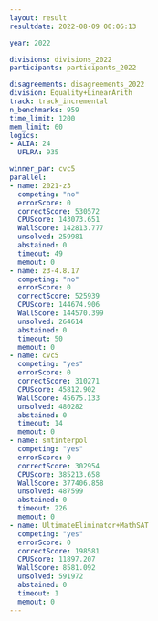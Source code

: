 ```yaml
---
layout: result
resultdate: 2022-08-09 00:06:13

year: 2022

divisions: divisions_2022
participants: participants_2022

disagreements: disagreements_2022
division: Equality+LinearArith
track: track_incremental
n_benchmarks: 959
time_limit: 1200
mem_limit: 60
logics:
- ALIA: 24
  UFLRA: 935

winner_par: cvc5
parallel:
- name: 2021-z3
  competing: "no"
  errorScore: 0
  correctScore: 530572
  CPUScore: 143073.651
  WallScore: 142813.777
  unsolved: 259981
  abstained: 0
  timeout: 49
  memout: 0
- name: z3-4.8.17
  competing: "no"
  errorScore: 0
  correctScore: 525939
  CPUScore: 144674.906
  WallScore: 144570.399
  unsolved: 264614
  abstained: 0
  timeout: 50
  memout: 0
- name: cvc5
  competing: "yes"
  errorScore: 0
  correctScore: 310271
  CPUScore: 45812.902
  WallScore: 45675.133
  unsolved: 480282
  abstained: 0
  timeout: 14
  memout: 0
- name: smtinterpol
  competing: "yes"
  errorScore: 0
  correctScore: 302954
  CPUScore: 385213.658
  WallScore: 377406.858
  unsolved: 487599
  abstained: 0
  timeout: 226
  memout: 0
- name: UltimateEliminator+MathSAT
  competing: "yes"
  errorScore: 0
  correctScore: 198581
  CPUScore: 11897.207
  WallScore: 8581.092
  unsolved: 591972
  abstained: 0
  timeout: 1
  memout: 0
---
```

